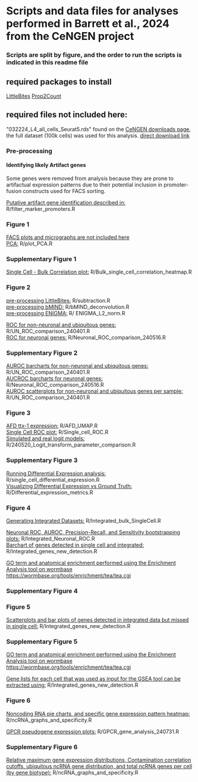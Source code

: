 # Scripts and data files for analyses performed in Barrett et al., 2024 from the CeNGEN project

### Scripts are split by figure, and the order to run the scripts is indicated in this readme file

## required packages to install
[LittleBites](https://github.com/alecbarrett/LittleBites)
[Prop2Count](https://github.com/alecbarrett/Prop2Count)

## required files not included here:

"032224_L4_all_cells_Seurat5.rds" found on the [CeNGEN downloads page](https://www.cengen.org/downloads/), the full dataset (100k cells) was used for this analysis. [direct download link](https://cengen.org/storage/032224_L4_all_cells_Seurat5.rds)

### Pre-processing

#### Identifying likely Artifact genes

Some genes were removed from analysis because they are prone to artifactual expression patterns due to their potential inclusion in promoter-fusion constructs used for FACS sorting.

<ins>Putative artifact gene identification described in:</ins> R/filter_marker_promoters.R

### Figure 1

<ins>FACS plots and micrographs are not included here</ins>   
<ins>PCA:</ins> R/plot_PCA.R

### Supplementary Figure 1

<ins>Single Cell - Bulk Correlation plot:</ins> R/Bulk_single_cell_correlation_heatmap.R

### Figure 2

<ins>pre-processing LittleBites:</ins> R/subtraction.R  
<ins>pre-processing bMIND:</ins> R/bMIND_deconvolution.R  
<ins>pre-processing ENIGMA:</ins> R/ ENIGMA_L2_norm.R

<ins>ROC for non-neuronal and ubiquitous genes:</ins> R/UN_ROC_comparison_240401.R  
<ins>ROC for neuronal genes:</ins> R/Neuronal_ROC_comparison_240516.R

### Supplementary Figure 2

<ins>AUROC barcharts for non-neuronal and ubiquitous genes:</ins> R/UN_ROC_comparison_240401.R   
<ins>AUCROC barcharts for neuronal genes:</ins> R/Neuronal_ROC_comparison_240516.R  
<ins>AUROC scatterplots for non-neuronal and ubiquitous genes per sample:</ins> R/UN_ROC_comparison_240401.R  

### Figure 3

<ins>AFD ttx-1 expression:</ins> R/AFD_UMAP.R  
<ins>Single Cell ROC plot:</ins> R/Single_cell_ROC.R  
<ins>Simulated and real logit models:</ins> R/240520_Logit_transform_parameter_comparison.R  

### Supplementary Figure 3

<ins>Running Differential Expression analysis:</ins> R/single_cell_differential_expression.R  
<ins>Visualizing Differential Expression vs Ground Truth:</ins> R/Differential_expression_metrics.R  

### Figure 4

<ins>Generating Integrated Datasets:</ins> R/Integrated_bulk_SingleCell.R

<ins>Neuronal ROC, AUROC, Precision-Recall, and Sensitivity bootstrapping plots:</ins> R/Integrated_Neuronal_ROC.R  
<ins>Barchart of genes detected in single cell and integrated:</ins> R/Integrated_genes_new_detection.R

<ins>GO term and anatomical enrichment performed using the Enrichment Analysis tool on wormbase</ins> https://wormbase.org/tools/enrichment/tea/tea.cgi

### Supplementary Figure 4


### Figure 5

<ins>Scatterplots and bar plots of genes detected in integrated data but missed in single cell:</ins> R/Integrated_genes_new_detection.R

### Supplementary Figure 5

<ins>GO term and anatomical enrichment performed using the Enrichment Analysis tool on wormbase</ins> https://wormbase.org/tools/enrichment/tea/tea.cgi

<ins>Gene lists for each cell that was used as input for the GSEA tool can be extracted using:</ins> R/Integrated_genes_new_detection.R

### Figure 6

<ins>Noncoding RNA pie charts, and specific gene expression pattern heatmap:</ins> R/ncRNA_graphs_and_specificity.R

<ins>GPCR pseudogene expression plots:</ins> R/GPCR_gene_analysis_240731.R

### Supplementary Figure 6

<ins>Relative maximum gene expression distributions, Contamination correlation cutoffs, ubiquitous ncRNA gene distribution, and total ncRNA genes per cell (by gene biotype):</ins> R/ncRNA_graphs_and_specificity.R
